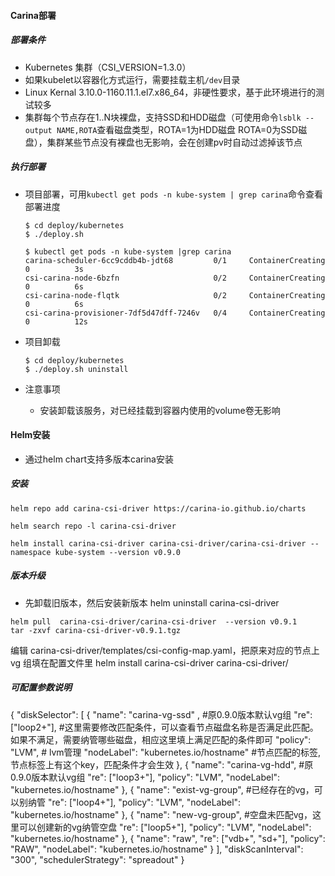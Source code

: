 #### Carina部署

##### 部署条件

- Kubernetes 集群（CSI_VERSION=1.3.0）
- 如果kubelet以容器化方式运行，需要挂载主机`/dev`目录
- Linux Kernal 3.10.0-1160.11.1.el7.x86_64，非硬性要求，基于此环境进行的测试较多
- 集群每个节点存在1..N块裸盘，支持SSD和HDD磁盘（可使用命令`lsblk --output NAME,ROTA`查看磁盘类型，ROTA=1为HDD磁盘 ROTA=0为SSD磁盘），集群某些节点没有裸盘也无影响，会在创建pv时自动过滤掉该节点

##### 执行部署

- 项目部署，可用`kubectl get pods -n kube-system | grep carina`命令查看部署进度

  ```shell
  $ cd deploy/kubernetes
  $ ./deploy.sh

  $ kubectl get pods -n kube-system |grep carina
  carina-scheduler-6cc9cddb4b-jdt68         0/1     ContainerCreating   0          3s
  csi-carina-node-6bzfn                     0/2     ContainerCreating   0          6s
  csi-carina-node-flqtk                     0/2     ContainerCreating   0          6s
  csi-carina-provisioner-7df5d47dff-7246v   0/4     ContainerCreating   0          12s
  ```

- 项目卸载

  ```shell
  $ cd deploy/kubernetes
  $ ./deploy.sh uninstall
  ```

- 注意事项

  - 安装卸载该服务，对已经挂载到容器内使用的volume卷无影响

#### Helm安装

- 通过helm chart支持多版本carina安装

##### 安装

```
helm repo add carina-csi-driver https://carina-io.github.io/charts

helm search repo -l carina-csi-driver

helm install carina-csi-driver carina-csi-driver/carina-csi-driver --namespace kube-system --version v0.9.0
```

##### 版本升级

- 先卸载旧版本，然后安装新版本
helm uninstall carina-csi-driver 

```
helm pull  carina-csi-driver/carina-csi-driver  --version v0.9.1 
tar -zxvf carina-csi-driver-v0.9.1.tgz   
```
编辑 carina-csi-driver/templates/csi-config-map.yaml，把原来对应的节点上vg 组填在配置文件里
helm install carina-csi-driver carina-csi-driver/
##### 可配置参数说明

  {
      "diskSelector": [
        {
          "name": "carina-vg-ssd" ,  #原0.9.0版本默认vg组
          "re": ["loop2+"],          #这里需要修改匹配条件，可以查看节点磁盘名称是否满足此匹配。如果不满足，需要纳管哪些磁盘，相应这里填上满足匹配的条件即可
          "policy": "LVM",           # lvm管理
          "nodeLabel": "kubernetes.io/hostname" #节点匹配的标签,节点标签上有这个key，匹配条件才会生效
        },
        {
          "name": "carina-vg-hdd",   #原0.9.0版本默认vg组
          "re": ["loop3+"],
          "policy": "LVM",
          "nodeLabel": "kubernetes.io/hostname"
        },
        {
          "name": "exist-vg-group",  #已经存在的vg，可以别纳管
          "re": ["loop4+"],
          "policy": "LVM",
          "nodeLabel": "kubernetes.io/hostname"
        },
        {
          "name": "new-vg-group",    #空盘未匹配vg，这里可以创建新的vg纳管空盘
          "re": ["loop5+"],
          "policy": "LVM",
          "nodeLabel": "kubernetes.io/hostname"
        },
        {
          "name": "raw",
          "re": ["vdb+", "sd+"],
          "policy": "RAW",
          "nodeLabel": "kubernetes.io/hostname"
        }
      ],
      "diskScanInterval": "300",
      "schedulerStrategy": "spreadout"
    }
